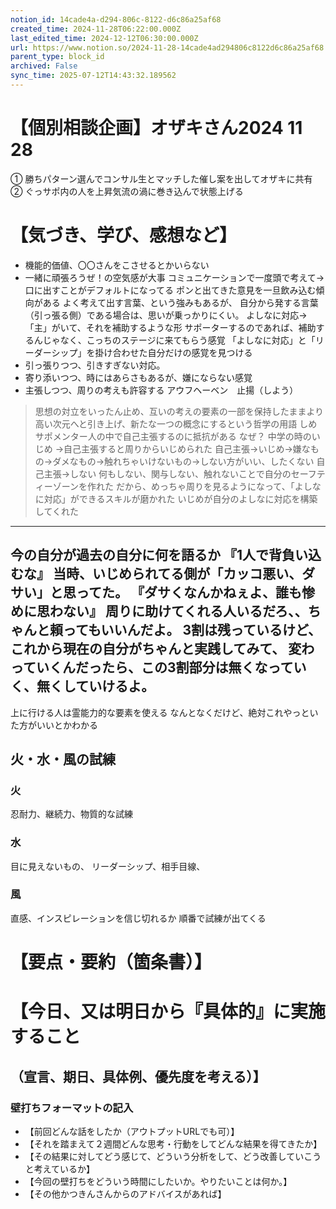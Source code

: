 ```yaml
---
notion_id: 14cade4a-d294-806c-8122-d6c86a25af68
created_time: 2024-11-28T06:22:00.000Z
last_edited_time: 2024-12-12T06:30:00.000Z
url: https://www.notion.so/2024-11-28-14cade4ad294806c8122d6c86a25af68
parent_type: block_id
archived: False
sync_time: 2025-07-12T14:43:32.189562
---
```


# 【個別相談企画】オザキさん2024 11 28

① 勝ちパターン選んでコンサル生とマッチした催し案を出してオザキに共有
② ぐっサポ内の人を上昇気流の渦に巻き込んで状態上げる
# 【気づき、学び、感想など】
- 機能的価値、〇〇さんをこさせるとかいらない
- 一緒に頑張ろうぜ！の空気感が大事
コミュニケーションで一度頭で考えて→口に出すことがデフォルトになってる
ポンと出てきた意見を一旦飲み込む傾向がある
よく考えて出す言葉、という強みもあるが、
自分から発する言葉（引っ張る側）である場合は、思いが乗っかりにくい。
よしなに対応→「主」がいて、それを補助するような形
サポーターするのであれば、補助するんじゃなく、こっちのステージに来てもらう感覚
「よしなに対応」と「リーダーシップ」を掛け合わせた自分だけの感覚を見つける
- 引っ張りつつ、引きすぎない対応。
- 寄り添いつつ、時にはあらさもあるが、嫌にならない感覚
- 主張しつつ、周りの考えも許容する
アウフヘーベン　止揚（しよう）
> 思想の対立をいったん止め、互いの考えの要素の一部を保持したままより高い次元へと引き上げ、新たな一つの概念にするという哲学の用語
しめサポメンター人の中で自己主張するのに抵抗がある
なぜ？
中学の時のいじめ
→自己主張すると周りからいじめられた
自己主張→いじめ→嫌なもの→ダメなもの→触れちゃいけないもの→しない方がいい、したくない
自己主張→しない
何もしない、関与しない、触れないことで自分のセーフティーゾーンを作れた
だから、めっちゃ周りを見るようになって、「よしなに対応」ができるスキルが磨かれた
いじめが自分のよしなに対応を構築してくれた
---
今の自分が過去の自分に何を語るか
『1人で背負い込むな』
当時、いじめられてる側が「カッコ悪い、ダサい」と思ってた。
『ダサくなんかねぇよ、誰も惨めに思わない』
周りに助けてくれる人いるだろ、、ちゃんと頼ってもいいんだよ。
3割は残っているけど、これから現在の自分がちゃんと実践してみて、
変わっていくんだったら、この3割部分は無くなっていく、無くしていけるよ。
---
上に行ける人は霊能力的な要素を使える
なんとなくだけど、絶対これやっといた方がいいとかわかる
## 火・水・風の試練
### 火
忍耐力、継続力、物質的な試練
### 水
目に見えないもの、
リーダーシップ、相手目線、
### 風
直感、インスピレーションを信じ切れるか
順番で試練が出てくる
# 【要点・要約（箇条書）】
# 【今日、又は明日から『具体的』に実施すること
（宣言、期日、具体例、優先度を考える）】
---
### 壁打ちフォーマットの記入
- 【前回どんな話をしたか（アウトプットURLでも可）】
- 【それを踏まえて２週間どんな思考・行動をしてどんな結果を得てきたか】
- 【その結果に対してどう感じて、どういう分析をして、どう改善していこうと考えているか】
- 【今回の壁打ちをどういう時間にしたいか。やりたいことは何か。】
- 【その他かつきんさんからのアドバイスがあれば】